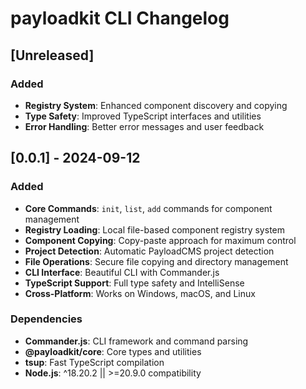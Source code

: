 # payloadkit CLI Changelog

## [Unreleased]

### Added
- **Registry System**: Enhanced component discovery and copying
- **Type Safety**: Improved TypeScript interfaces and utilities
- **Error Handling**: Better error messages and user feedback

## [0.0.1] - 2024-09-12

### Added
- **Core Commands**: `init`, `list`, `add` commands for component management
- **Registry Loading**: Local file-based component registry system
- **Component Copying**: Copy-paste approach for maximum control
- **Project Detection**: Automatic PayloadCMS project detection
- **File Operations**: Secure file copying and directory management
- **CLI Interface**: Beautiful CLI with Commander.js
- **TypeScript Support**: Full type safety and IntelliSense
- **Cross-Platform**: Works on Windows, macOS, and Linux

### Dependencies
- **Commander.js**: CLI framework and command parsing
- **@payloadkit/core**: Core types and utilities
- **tsup**: Fast TypeScript compilation
- **Node.js**: ^18.20.2 || >=20.9.0 compatibility